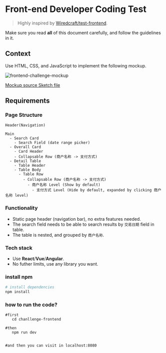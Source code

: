 # Front-end Developer Coding Test

> Highly inspired by [Wiredcraft/test-frontend](https://github.com/Wiredcraft/test-frontend).

Make sure you read **all** of this document carefully, and follow the guidelines in it.

## Context

Use HTML, CSS, and JavaScript to implement the following mockup.

![frontend-challenge-mockup](https://r.kezaihui.com/default/challenge-mockup.jpg)

[Mockup source Sketch file](https://r.kezaihui.com/sketch/challenge-fe.sketch)

## Requirements

### Page Structure

```
Header(Navigation)

Main
  - Search Card
    - Search Field (date range picker)
  - Overall Card
    - Card Header
    - Collapsable Row (商户名称 -> 支付方式)
  - Detail Table
    - Table Header
    - Table Body
      - Table Row
        - Collapsable Row (商户名称 -> 支付方式)
          - 商户名称 Level (Show by default)
            - 支付方式 Level (Hide by default, expanded by clicking 商户名称 level)
```

### Functionality

* Static page header (navigation bar), no extra features needed.
* The search field needs to be able to search results by `交易日期` field in table.
* The table is nested, and grouped by `商户名称`.

### Tech stack

- Use **React**/**Vue**/**Angular**.
- No futher limits, use any library you want.


### install npm

``` bash
# install dependencies
npm install

```

### how to run the code?
```
#first
   cd chanllenge-frontend

#then 
   npm run dev


#and then you can visit in localhost:8080
```
